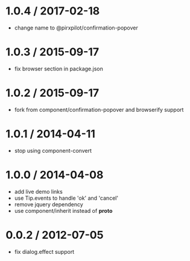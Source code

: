 
1.0.4 / 2017-02-18
==================

 * change name to @pirxpilot/confirmation-popover

1.0.3 / 2015-09-17
==================

 * fix browser section in package.json

1.0.2 / 2015-09-17
==================

 * fork from component/confirmation-popover and browserify support

1.0.1 / 2014-04-11
==================

 * stop using component-convert

1.0.0 / 2014-04-08
==================

 * add live demo links
 * use Tip.events to handle 'ok' and 'cancel'
 * remove jquery dependency
 * use component/inherit instead of __proto__

0.0.2 / 2012-07-05 
==================

  * fix dialog.effect support
